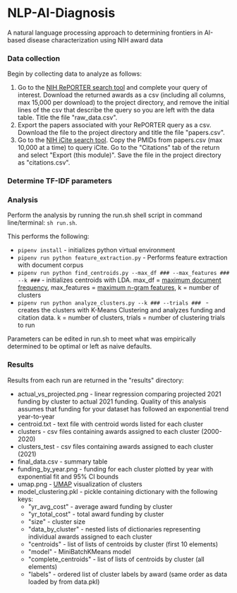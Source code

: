 # NLP-AI-Diagnosis
<p>A natural language processing approach to determining frontiers in AI-based disease characterization using NIH award data</p>
<h3>Data collection</h3>
<p>Begin by collecting data to analyze as follows:</p>
<ol>
  <li>Go to the <a target="_blank" href="https://reporter.nih.gov/advanced-search">NIH RePORTER search tool</a> and complete your query of interest. Download the returned awards as a csv (including all columns, max 15,000 per download) to the project directory, and remove the initial lines of the csv that describe the query so you are left with the data table. Title the file "raw_data.csv".</li>
  <li>Export the papers associated with your RePORTER query as a csv. Download the file to the project directory and title the file "papers.csv".</li>
  <li>Go to the <a target="_blank" href="https://icite.od.nih.gov/analysis">NIH iCite search tool</a>. Copy the PMIDs from papers.csv (max 10,000 at a time) to query iCite. Go to the "Citations" tab of the return and select "Export (this module)". Save the file in the project directory as "citations.csv".</li>
</ol>

<h3>Determine TF-IDF parameters</h3>

<h3>Analysis</h3>
<p>Perform the analysis by running the run.sh shell script in command line/terminal: <code>sh run.sh</code>.</p>
<p>This performs the following:</p>
<ul>
  <li><code>pipenv install</code> - initializes python virtual environment</li>
  <li><code>pipenv run python feature_extraction.py</code> - Performs feature extraction with document corpus</li>
  <li><code>pipenv run python find_centroids.py --max_df ### --max_features ### --k ###</code> - initializes centroids with LDA. max_df = <a target="_blank" href="https://scikit-learn.org/stable/modules/generated/sklearn.feature_extraction.text.TfidfVectorizer.html">maximum document frequency</a>, max_features = <a target="_blank" href="https://scikit-learn.org/stable/modules/generated/sklearn.feature_extraction.text.TfidfVectorizer.html">maximum n-gram features</a>, k = number of clusters</li>
  <li><code>pipenv run python analyze_clusters.py --k ### --trials ### </code> - creates the clusters with K-Means Clustering and analyzes funding and citation data. k = number of clusters, trials = number of clustering trials to run</li>
</ul>
<p>Parameters can be edited in run.sh to meet what was empirically determined to be optimal or left as naive defaults.</p>

<h3>Results</h3>
<p>Results from each run are returned in the "results" directory:</p>
<ul>
  <li>actual_vs_projected.png - linear regression comparing projected 2021 funding by cluster to actual 2021 funding. Quality of this analysis assumes that funding for your dataset has followed an exponential trend year-to-year</li>
  <li>centroid.txt - text file with centroid words listed for each cluster</li>
  <li>clusters - csv files containing awards assigned to each cluster (2000-2020)</li>
  <li>clusters_test - csv files containing awards assigned to each cluster (2021)</li>
  <li>final_data.csv - summary table</li>
  <li>funding_by_year.png - funding for each cluster plotted by year with exponential fit and 95% CI bounds</li>
  <li>umap.png -  <a target="_blank" href="https://arxiv.org/abs/1802.03426">UMAP</a> visualization of clusters</li>
  <li>model_clustering.pkl - pickle containing dictionary with the following keys:
    <ul>
      <li>"yr_avg_cost" - average award funding by cluster</li>
      <li>"yr_total_cost" - total award funding by cluster</li>
      <li>"size" - cluster size</li>
      <li>"data_by_cluster" - nested lists of dictionaries representing individual awards assigned to each cluster</li>
      <li>"centroids" - list of lists of centroids by cluster (first 10 elements)</li>
      <li>"model" - MiniBatchKMeans model</li>
      <li>"complete_centroids" - list of lists of centroids by cluster (all elements)</li>
      <li>"labels" - ordered list of cluster labels by award (same order as data loaded by from data.pkl)</li>
    </ul>
  </li>
</ul>
